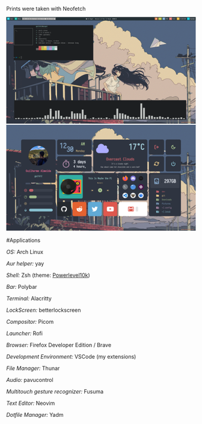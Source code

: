 Prints were taken with Neofetch

![Main Screen](assets/main.png)
![Widget Screen](assets/sec.png)

#Applications

*OS:* Arch Linux

*Aur helper:* yay

*Shell:* Zsh (theme: [Powerlevel10k](https://github.com/romkatv/powerlevel10k))

*Bar:* Polybar

*Terminal:* Alacritty

*LockScreen:* betterlockscreen

*Compositor:* Picom

*Launcher:* Rofi

*Browser:* Firefox Developer Edition / Brave

*Development Environment:* VSCode (my extensions)

*File Manager:* Thunar

*Audio:* pavucontrol

*Multitouch gesture recognizer:* Fusuma

*Text Editor:* Neovim

*Dotfile Manager:* Yadm
